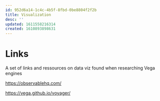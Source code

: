 ```yaml
---
id: 952d6a14-1c4c-4b5f-8fbd-0be8804f2f2b
title: Visualization
desc: ''
updated: 1611558216314
created: 1610893898631
---
```


# Links

A set of links and ressources on data viz found when researching Vega engines

https://observablehq.com/

https://vega.github.io/voyager/